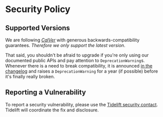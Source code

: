 # Security Policy

## Supported Versions

We are following [*CalVer*](https://calver.org) with generous backwards-compatibility guarantees.
*Therefore we only support the latest version*.

That said, you shouldn't be afraid to upgrade if you're only using our documented public APIs and pay attention to `DeprecationWarning`s.
Whenever there is a need to break compatibility, it is announced [in the changelog](https://github.com/pyca/service-identity/blob/main/CHANGELOG.md) and raises a `DeprecationWarning` for a year (if possible) before it's finally really broken.


## Reporting a Vulnerability

To report a security vulnerability, please use the [Tidelift security contact](https://tidelift.com/security).
Tidelift will coordinate the fix and disclosure.
